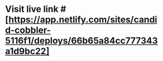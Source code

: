 # Visit live link #[https://app.netlify.com/sites/candid-cobbler-5116f1/deploys/66b65a84cc777343a1d9bc22]
